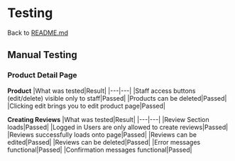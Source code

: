 # Testing

Back to [README.md](README.md)

## Manual Testing

### Product Detail Page

**Product**
|What was tested|Result|
|---|---|
|Staff access buttons (edit/delete) visible only to staff|Passed|
|Products can be deleted|Passed|
|Clicking edit brings you to edit product page|Passed|

**Creating Reviews**
|What was tested|Result|
|---|---|
|Review Section loads|Passed|
|Logged in Users are only allowed to create reviews|Passed|
|Reviews successfully loads onto page|Passed|
|Reviews can be edited|Passed|
|Reviews can be deleted|Passed|
|Error messages functional|Passed|
|Confirmation messages functional|Passed|

